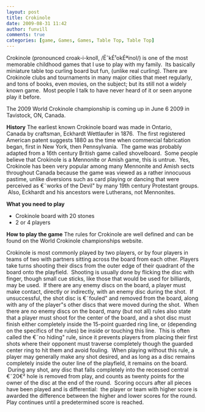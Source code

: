 ```yaml
---
layout: post
title: Crokinole
date: 2009-08-31 11:42
author: funvill
comments: true
categories: [game, Games, Games, Table Top, Table Top]
---
```

Crokinole (pronounced croak-i-knoll, /ËˆkÉ¹okÉªinol/) is one of the most memorable childhood games that I use to play with my family.  Its basically miniature table top curling board but fun, (unlike real curling).
There are Crokinole clubs and tournaments in many major cities that meet regularly, and tons of books, even movies, on the subject; but its still not a widely known game.  Most people I talk to have never heard of it or seen anyone play it before.

The 2009 World Crokinole championship is coming up in June 6 2009 in Tavistock, ON, Canada.

<strong>History</strong>
The earliest known Crokinole board was made in Ontario, Canada by craftsman, Eckhardt Wettlaufer in 1876.  The first registered American patent suggests 1880 as the time when commercial fabrication began, first in New York, then Pennsylvania.  The game was probably adapted from a 16th century British game called shovelboard.  Some people believe that Crokinole is a Mennonite or Amish game, this is untrue.  Yes, Crokinole has been very popular among many Mennonite and Amish sects throughout Canada because the game was viewed as a rather innocuous pastime, unlike diversions such as card playing or dancing that were perceived as €˜works of the Devil&quot; by many 19th century Protestant groups.  Also, Eckhardt and his ancestors were Lutherans, not Mennonites.

<strong>What you need to play</strong>
<ul>
	<li>Crokinole board with 20 stones</li>
	<li>2 or 4 players</li>
</ul>
<strong>How to play the game</strong>
The rules for Crokinole are well defined and can be found on the World Crokinole championships website.

Crokinole is most commonly played by two players, or by four players in teams of two with partners sitting across the board from each other. Players take turns shooting their discs from the outer edge of their quadrant of the board onto the playfield.  Shooting is usually done by flicking the disc with finger, though small cue sticks, like those that would be used for billiards, may be used.  If there are any enemy discs on the board, a player must make contact, directly or indirectly, with an enemy disc during the shot.  If unsuccessful, the shot disc is €˜fouled&quot; and removed from the board, along with any of the player&quot;s other discs that were moved during the shot.  When there are no enemy discs on the board, many (but not all) rules also state that a player must shoot for the center of the board, and a shot disc must finish either completely inside the 15-point guarded ring line, or (depending on the specifics of the rules) be inside or touching this line.  This is often called the €˜no hiding&quot; rule, since it prevents players from placing their first shots where their opponent must traverse completely though the guarded center ring to hit them and avoid fouling.  When playing without this rule, a player may generally make any shot desired, and as long as a disc remains completely inside the outer line of the playfield, it remains on the board.  During any shot, any disc that falls completely into the recessed central €˜20€² hole is removed from play, and counts as twenty points for the owner of the disc at the end of the round.  Scoring occurs after all pieces have been played and is differential:  the player or team with higher score is awarded the difference between the higher and lower scores for the round.
Play continues until a predetermined score is reached.
